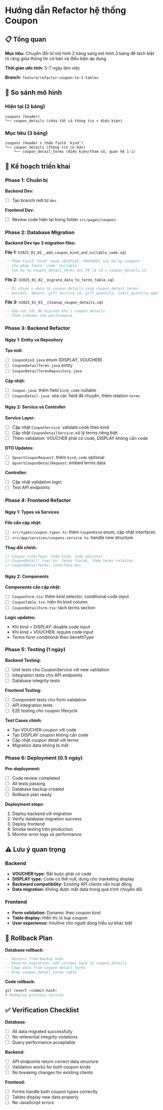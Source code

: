 # Hướng dẫn Refactor hệ thống Coupon

## 📋 Tổng quan

**Mục tiêu:** Chuyển đổi từ mô hình 2 bảng sang mô hình 3 bảng để tách biệt rõ ràng giữa thông tin cơ bản và điều kiện áp dụng.

**Thời gian ước tính:** 5-7 ngày làm việc

**Branch:** `feature/refactor-coupon-to-3-tables`

## 🔄 So sánh mô hình

### Hiện tại (2 bảng)

```
coupons (header)
└── coupon_details (chứa tất cả thông tin + điều kiện)
```

### Mục tiêu (3 bảng)

```
coupons (header + thêm field 'kind')
└── coupon_details (thông tin cơ bản)
    └── coupon_detail_terms (điều kiện/tham số, quan hệ 1-1)
```

## 🚀 Kế hoạch triển khai

### Phase 1: Chuẩn bị

**Backend Dev:**

- [ ] Tạo branch mới từ `dev`

**Frontend Dev:**

- [ ] Review code hiện tại trong folder `src/pages/coupon/`

### Phase 2: Database Migration

**Backend Dev tạo 3 migration files:**

**File 1:** `V2025_01_01__add_coupon_kind_and_nullable_code.sql`

```sql
-- Thêm field 'kind' enum (DISPLAY, VOUCHER) vào bảng coupons
-- Cho phép field 'code' nullable
-- Tạo bảng coupon_detail_terms với FK là id = coupon_details.id
```

**File 2:** `V2025_01_02__migrate_data_to_terms_table.sql`

```sql
-- Di chuyển data từ coupon_details sang coupon_detail_terms:
-- percent, amount, gift_service_id, gift_quantity, limit_quantity_applied, detail_used_count
```

**File 3:** `V2025_01_03__cleanup_coupon_details.sql`

```sql
-- Xóa các cột đã migrate khỏi coupon_details
-- Thêm indexes cho performance
```

### Phase 3: Backend Refactor

#### Ngày 1: Entity và Repository

**Tạo mới:**

- [ ] `CouponKind.java` enum (DISPLAY, VOUCHER)
- [ ] `CouponDetailTerms.java` entity
- [ ] `CouponDetailTermsRepository.java`

**Cập nhật:**

- [ ] `Coupon.java`: thêm field `kind`, `code` nullable
- [ ] `CouponDetail.java`: xóa các field đã chuyển, thêm relation `terms`

#### Ngày 2: Service và Controller

**Service Layer:**

- [ ] Cập nhật `CouponService`: validate code theo kind
- [ ] Cập nhật `CouponDetailService`: xử lý terms riêng biệt
- [ ] Thêm validation: VOUCHER phải có code, DISPLAY không cần code

**DTO Updates:**

- [ ] `UpsertCouponRequest`: thêm `kind`, `code` optional
- [ ] `UpsertCouponDetailRequest`: embed terms data

**Controller:**

- [ ] Cập nhật validation logic
- [ ] Test API endpoints

### Phase 4: Frontend Refactor

#### Ngày 1: Types và Services

**File cần cập nhật:**

- [ ] `src/types/coupon.types.ts`: thêm `CouponKind` enum, cập nhật interfaces
- [ ] `src/app/services/coupons.service.ts`: handle new structure

**Thay đổi chính:**

```typescript
// Coupon interface: thêm kind, code optional
// CouponDetail: loại bỏ terms fields, thêm terms relation
// CouponDetailTerms: interface mới
```

#### Ngày 2: Components

**Components cần cập nhật:**

- [ ] `CouponForm.tsx`: thêm kind selector, conditional code input
- [ ] `CouponTable.tsx`: hiển thị kind column
- [ ] `CouponDetailForm.tsx`: tách terms section

**Logic updates:**

- Khi kind = DISPLAY: disable code input
- Khi kind = VOUCHER: require code input
- Terms form conditional theo benefitType

### Phase 5: Testing (1 ngày)

**Backend Testing:**

- [ ] Unit tests cho CouponService với new validation
- [ ] Integration tests cho API endpoints
- [ ] Database integrity tests

**Frontend Testing:**

- [ ] Component tests cho form validation
- [ ] API integration tests
- [ ] E2E testing cho coupon lifecycle

**Test Cases chính:**

- Tạo VOUCHER coupon với code
- Tạo DISPLAY coupon không cần code
- Cập nhật coupon detail với terms
- Migration data không bị mất

### Phase 6: Deployment (0.5 ngày)

**Pre-deployment:**

- [ ] Code review completed
- [ ] All tests passing
- [ ] Database backup created
- [ ] Rollback plan ready

**Deployment steps:**

1. Deploy backend với migration
2. Verify database migration success
3. Deploy frontend
4. Smoke testing trên production
5. Monitor error logs và performance

## ⚠️ Lưu ý quan trọng

### Backend

- **VOUCHER type:** Bắt buộc phải có code
- **DISPLAY type:** Code có thể null, dùng cho marketing display
- **Backward compatibility:** Existing API clients vẫn hoạt động
- **Data migration:** Không được mất data trong quá trình chuyển đổi

### Frontend

- **Form validation:** Dynamic theo coupon kind
- **Table display:** Hiển thị rõ loại coupon
- **User experience:** Intuitive cho người dùng hiểu sự khác biệt

## 🔄 Rollback Plan

**Database rollback:**

```sql
-- Restore from backup hoặc
-- Reverse migration: add columns back to coupon_details
-- Copy data from coupon_detail_terms
-- Drop coupon_detail_terms table
```

**Code rollback:**

```bash
git revert <commit-hash>
# Redeploy previous version
```

## ✅ Verification Checklist

**Database:**

- [ ] All data migrated successfully
- [ ] No referential integrity violations
- [ ] Query performance acceptable

**Backend:**

- [ ] API endpoints return correct data structure
- [ ] Validation works for both coupon kinds
- [ ] No breaking changes for existing clients

**Frontend:**

- [ ] Forms handle both coupon types correctly
- [ ] Tables display new data properly
- [ ] No JavaScript errors
